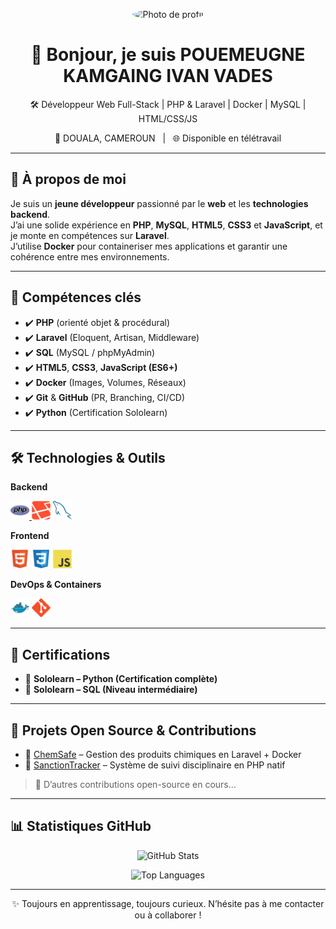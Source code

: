 <p align="center">
  <img src="https://github.com/ikamgaing5/ikamgaing5/raw/main/profile-picture.jpg" alt="Photo de profil" width="150" style="border-radius:50%;" />
</p>

<h1 align="center">👋 Bonjour, je suis POUEMEUGNE KAMGAING IVAN VADES</h1>
<p align="center">
  🛠 Développeur Web Full-Stack | PHP & Laravel | Docker | MySQL | HTML/CSS/JS
</p>
<p align="center">
  📍 DOUALA, CAMEROUN &nbsp;&nbsp;|&nbsp;&nbsp; 🌐 Disponible en télétravail
</p>

---

## 🎯 À propos de moi

Je suis un **jeune développeur** passionné par le **web** et les **technologies backend**.  
J’ai une solide expérience en **PHP**, **MySQL**, **HTML5**, **CSS3** et **JavaScript**, et je monte en compétences sur **Laravel**.  
J’utilise **Docker** pour containeriser mes applications et garantir une cohérence entre mes environnements.  

---

## 🚀 Compétences clés

- ✔️ **PHP** (orienté objet & procédural)  
- ✔️ **Laravel** (Eloquent, Artisan, Middleware)  
- ✔️ **SQL** (MySQL / phpMyAdmin)  
- ✔️ **HTML5**, **CSS3**, **JavaScript (ES6+)**  
- ✔️ **Docker** (Images, Volumes, Réseaux)  
- ✔️ **Git** & **GitHub** (PR, Branching, CI/CD)  
- ✔️ **Python** (Certification Sololearn)

---

## 🛠 Technologies & Outils

**Backend**  
<p>
  <a href="https://php.com"><img src="https://raw.githubusercontent.com/devicons/devicon/master/icons/php/php-original.svg" alt="PHP" width="30"/>  </a>
  <a href="https://laravel.com/"><img src="https://raw.githubusercontent.com/devicons/devicon/master/icons/laravel/laravel-plain.svg" alt="Laravel" width="30"/></a>
  <a href="https://mysql"><img src="https://raw.githubusercontent.com/devicons/devicon/master/icons/mysql/mysql-original.svg" alt="MySQL" width="30"/></a>  
</p>

**Frontend**  
<p>
  <a href="https://html.com/"><img src="https://raw.githubusercontent.com/devicons/devicon/master/icons/html5/html5-original.svg" alt="HTML5" width="30"/></a> 
  <a href=""><img src="https://raw.githubusercontent.com/devicons/devicon/master/icons/css3/css3-original.svg" alt="CSS3" width="30"/></a>
  <a href="https://www.javascript.com/"><img src="https://raw.githubusercontent.com/devicons/devicon/master/icons/javascript/javascript-original.svg" alt="JavaScript" width="30"/></a>
</p>

**DevOps & Containers**  
<p>
  <a href="https://www.docker.com/"><img src="https://raw.githubusercontent.com/devicons/devicon/master/icons/docker/docker-original.svg" alt="Docker" width="30"/></a>  
  <a href="https://git-scm.com/"><img src="https://raw.githubusercontent.com/devicons/devicon/master/icons/git/git-original.svg" alt="Git" width="30"/></a>
</p>

---

## 📜 Certifications

- 🥇 **Sololearn – Python (Certification complète)**  
- 🥈 **Sololearn – SQL (Niveau intermédiaire)**  

---

## 📂 Projets Open Source & Contributions

- 🔗 [ChemSafe](https://github.com/ikamgaing5/chemsafe_laravel) – Gestion des produits chimiques en Laravel + Docker  
- 🔗 [SanctionTracker](https://github.com/ikamgaing5/alertetu) – Système de suivi disciplinaire en PHP natif  

> 🚧 D’autres contributions open-source en cours…

---

## 📊 Statistiques GitHub

<p align="center">
  <img src="https://github-readme-stats.vercel.app/api?username=ikamgaing5&show_icons=true&theme=dark" alt="GitHub Stats" />
</p>
<p align="center">
  <img src="https://github-readme-stats.vercel.app/api/top-langs/?username=ikamgaing5&layout=compact&theme=dark" alt="Top Languages" />
</p>

---

<div align="center">
  ✨ Toujours en apprentissage, toujours curieux. N’hésite pas à me contacter ou à collaborer !
</div>
